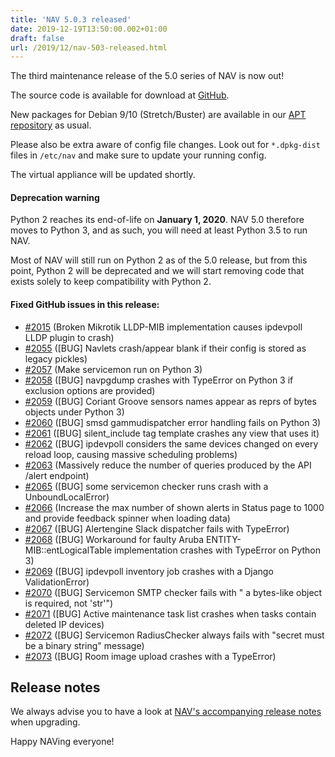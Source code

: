 ```yaml
---
title: 'NAV 5.0.3 released'
date: 2019-12-19T13:50:00.002+01:00
draft: false
url: /2019/12/nav-503-released.html
---
```


The third maintenance release of the 5.0 series of NAV is now out!

The source code is available for download at [GitHub](https://github.com/UNINETT/nav/releases).

New packages for Debian 9/10 (Stretch/Buster) are available in our [APT repository](https://nav.uninett.no/install-instructions/#debian) as usual.

Please also be extra aware of config file changes. Look out for `*.dpkg-dist` files in `/etc/nav` and make sure to update your running config.

The virtual appliance will be updated shortly.

#### Deprecation warning

Python 2 reaches its end-of-life on **January 1, 2020**. NAV 5.0 therefore moves to Python 3, and as such, you will need at least Python 3.5 to run NAV.

Most of NAV will still run on Python 2 as of the 5.0 release, but from this point, Python 2 will be deprecated and we will start removing code that exists solely to keep compatibility with Python 2.

#### Fixed GitHub issues in this release:

*   [#2015](https://github.com/Uninett/nav/issues/2015) (Broken Mikrotik LLDP-MIB implementation causes ipdevpoll LLDP plugin to crash)
*   [#2055](https://github.com/Uninett/nav/pull/2055) (\[BUG\] Navlets crash/appear blank if their config is stored as legacy pickles)
*   [#2057](https://github.com/Uninett/nav/pull/2057) (Make servicemon run on Python 3)
*   [#2058](https://github.com/Uninett/nav/issues/2058) (\[BUG\] navpgdump crashes with TypeError on Python 3 if exclusion options are provided)
*   [#2059](https://github.com/Uninett/nav/pull/2059) (\[BUG\] Coriant Groove sensors names appear as reprs of bytes objects under Python 3)
*   [#2060](https://github.com/Uninett/nav/issues/2060) (\[BUG\] smsd gammudispatcher error handling fails on Python 3)
*   [#2061](https://github.com/Uninett/nav/issues/2061) (\[BUG\] silent\_include tag template crashes any view that uses it)
*   [#2062](https://github.com/Uninett/nav/issues/2062) (\[BUG\] ipdevpoll considers the same devices changed on every reload loop, causing massive scheduling problems)
*   [#2063](https://github.com/Uninett/nav/pull/2063) (Massively reduce the number of queries produced by the API /alert endpoint)
*   [#2065](https://github.com/Uninett/nav/issues/2065) (\[BUG\] some servicemon checker runs crash with a UnboundLocalError)
*   [#2066](https://github.com/Uninett/nav/pull/2066) (Increase the max number of shown alerts in Status page to 1000 and provide feedback spinner when loading data)
*   [#2067](https://github.com/Uninett/nav/issues/2067) (\[BUG\] Alertengine Slack dispatcher fails with TypeError)
*   [#2068](https://github.com/Uninett/nav/issues/2068) (\[BUG\] Workaround for faulty Aruba ENTITY-MIB::entLogicalTable implementation crashes with TypeError on Python 3)
*   [#2069](https://github.com/Uninett/nav/issues/2069) (\[BUG\] ipdevpoll inventory job crashes with a Django ValidationError)
*   [#2070](https://github.com/Uninett/nav/issues/2070) (\[BUG\] Servicemon SMTP checker fails with " a bytes-like object is required, not 'str'")
*   [#2071](https://github.com/Uninett/nav/issues/2071) (\[BUG\] Active maintenance task list crashes when tasks contain deleted IP devices)
*   [#2072](https://github.com/Uninett/nav/issues/2072) (\[BUG\] Servicemon RadiusChecker always fails with "secret must be a binary string" message)
*   [#2073](https://github.com/Uninett/nav/issues/2073) (\[BUG\] Room image upload crashes with a TypeError)

Release notes
-------------

We always advise you to have a look at [NAV's accompanying release notes](https://nav.uninett.no/doc/5.0/release-notes.html#nav-5-0) when upgrading.

Happy NAVing everyone!